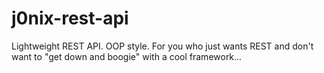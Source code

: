 j0nix-rest-api
==============

Lightweight REST API. OOP style. For you who just wants REST and don't want to "get down and boogie" with a cool framework...
